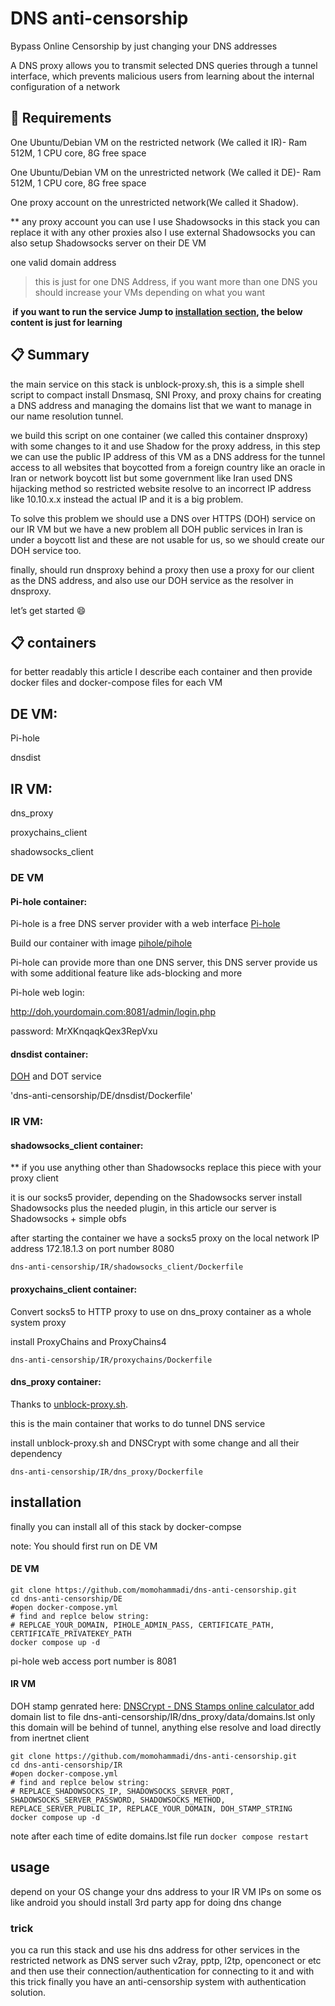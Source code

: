 # DNS anti-censorship
Bypass Online Censorship by just changing your DNS addresses

A DNS proxy allows you to transmit selected DNS queries through a tunnel interface, which prevents malicious users from learning about the internal configuration of a network
## :blue_book: Requirements
One Ubuntu/Debian VM on the restricted network (We called it IR)- Ram 512M, 1 CPU core, 8G free space

One Ubuntu/Debian VM on the unrestricted network (We called it DE)- Ram 512M, 1 CPU core, 8G free space

One proxy account on the unrestricted network(We called it Shadow).

** any proxy account you can use I use Shadowsocks in this stack you can replace it with any other proxies also I use external Shadowsocks you can also setup Shadowsocks server on their DE VM

one valid domain address

>this is just for one DNS Address, if you want more than one DNS you should increase your VMs depending on what you want

**‌ if you want to run the service Jump to [installation section](https://github.com/momohammadi/dns-anti-censorship#installation), the below content is just for learning**

## :clipboard: Summary

the main service on this stack is unblock-proxy.sh, this is a simple shell script to compact install Dnsmasq, SNI Proxy, and proxy chains for creating a DNS address and managing the domains list that we want to manage in our name resolution tunnel.

we build this script on one container (we called this container dnsproxy) with some changes to it and use Shadow for the proxy address, in this step we can use the public IP address of this VM as a DNS address for the tunnel access to all websites that boycotted from a foreign country like an oracle in Iran or network boycott list but some government like Iran used DNS hijacking method so restricted website resolve to an incorrect IP address like 10.10.x.x instead the actual IP and it is a big problem.

To solve this problem we should use a DNS over HTTPS (DOH) service on our IR VM but we have a new problem all DOH public services in Iran is under a boycott list and these are not usable for us, so we should create our DOH service too.

finally, should run dnsproxy behind a proxy then use a proxy for our client as the DNS address, and also use our DOH service as the resolver in dnsproxy.

let’s get started :smile: 
## :clipboard: containers

for better readably this article I describe each container and then provide docker files and docker-compose files for each VM
## DE VM: 
Pi-hole

dnsdist
## IR VM: 
dns_proxy

proxychains_client

shadowsocks_client
### DE VM
#### Pi-hole container:
Pi-hole is a free DNS server provider with a web interface [Pi-hole](https://pi-hole.net/)

Build our container with image [pihole/pihole](https://hub.docker.com/r/pihole/pihole)

Pi-hole can provide more than one DNS server, this DNS server provide us with some additional feature like ads-blocking and more

Pi-hole web login: 

http://doh.yourdomain.com:8081/admin/login.php

password: MrXKnqaqkQex3RepVxu

#### dnsdist container: 

[DOH](https://en.wikipedia.org/wiki/DNS_over_HTTPS) and DOT service

'dns-anti-censorship/DE/dnsdist/Dockerfile'
### IR VM:
#### shadowsocks_client container:
** if you use anything other than Shadowsocks replace this piece with your proxy client

it is our socks5 provider, depending on the Shadowsocks server install Shadowsocks plus the needed plugin, in this article our server is Shadowsocks + simple obfs

after starting the container we have a socks5 proxy on the local network IP address 172.18.1.3 on port number 8080

`dns-anti-censorship/IR/shadowsocks_client/Dockerfile`

#### proxychains_client container:
Convert socks5 to HTTP proxy to use on dns_proxy container as a whole system proxy

install ProxyChains and ProxyChains4

`dns-anti-censorship/IR/proxychains/Dockerfile`

#### dns_proxy container:

Thanks to [unblock-proxy.sh](https://github.com/suuhm/unblock-proxy.sh).

this is the main container that works to do tunnel DNS service

install unblock-proxy.sh and DNSCrypt  with some change and all their dependency

`dns-anti-censorship/IR/dns_proxy/Dockerfile`
## installation
finally you can install all of this stack by docker-compse

note: You should first run on DE VM
#### DE VM

```
git clone https://github.com/momohammadi/dns-anti-censorship.git
cd dns-anti-censorship/DE
#open docker-compose.yml
# find and replce below string:
# REPLCAE_YOUR_DOMAIN, PIHOLE_ADMIN_PASS, CERTIFICATE_PATH, CERTIFICATE_PRIVATEKEY_PATH
docker compose up -d
```
pi-hole web access port number is 8081

#### IR VM
DOH stamp genrated here: [DNSCrypt - DNS Stamps online calculator ](https://dnscrypt.info/stamps/)
add domain list to file dns-anti-censorship/IR/dns_proxy/data/domains.lst only this domain will be behind of tunnel, anything else resolve and load directly from inertnet client
```
git clone https://github.com/momohammadi/dns-anti-censorship.git
cd dns-anti-censorship/IR
#open docker-compose.yml
# find and replce below string:
# REPLACE_SHADOWSOCKS_IP, SHADOWSOCKS_SERVER_PORT, SHADOWSOCKS_SERVER_PASSWORD, SHADOWSOCKS_METHOD, REPLACE_SERVER_PUBLIC_IP, REPLACE_YOUR_DOMAIN, DOH_STAMP_STRING
docker compose up -d
```
note after each time of edite domains.lst file run `docker compose restart`

## usage
depend on your OS change your dns address to your IR VM IPs
on some os like android you should install 3rd party app for doing dns change
### trick
you ca run this stack and use his dns address for other services in the restricted network as DNS server such v2ray, pptp, l2tp, openconect or etc and then use their connection/authentication for connecting to it and with this trick finally you have an anti-censorship system with authentication solution.
